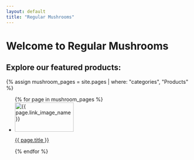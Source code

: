 ```yaml
---
layout: default
title: "Regular Mushrooms"
---
```

<div class="container">

<h1> Welcome to Regular Mushrooms </h1>

</div>

<div class="container">

<h2> Explore our featured products: </h2>

{% assign mushroom_pages = site.pages | where: "categories", "Products" %}
    <ul class="my_list">
    {% for page in mushroom_pages %}
    <!-- <div class="container"> -->
        <li>
            <a href="{{ page.url }}"><img src="{{ page.link_image_path}}" alt="{{ page.link_image_name }}" style="width:160px; height:80px"></a>
            <p><a href="{{ page.url }}"> {{ page.title }} </a></p>
        </li>
    <!-- </div> -->
    {% endfor %}
    </ul>
</div>
